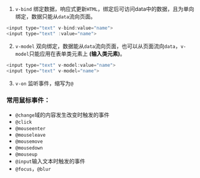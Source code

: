 1. `v-bind` 绑定数据，响应式更新`HTML`，绑定后可访问data中的数据，且为单向绑定，数据只能从`data`流向页面。

```js
<input type="text" v-bind:value="name">
<input type="text" :value="name">
```

2. `v-model` 双向绑定，数据能从`data`流向页面，也可以从页面流向`data`，`v-model`只能应用在表单类元素上 **(输入类元素)**。

```js
<input type="text" v-model:value="name">
<input type="text" v-model="name">
```

3. `v-on` 监听事件，缩写为`@`

### 常用鼠标事件：
- `@change`域的内容发生改变时触发的事件
- `@click`
- `@mouseenter`
- `@mouseleave`
- `@mousemove`
- `@mousedown`
- `@mouseup`
- `@input`输入文本时触发的事件
- `@focus`，`@blur`
